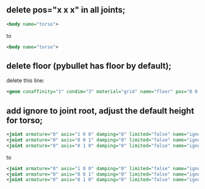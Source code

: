 ## delete pos="x x x" in all joints;

```XML
<body name="torso">
```

to 

```XML
<body name="torso">
```

## delete floor (pybullet has floor by default);

delete this line:

```xml
<geom conaffinity="1" condim="3" material="grid" name="floor" pos="0 0 0" size="20 20 0.125" type="plane" />
```

## add ignore to joint root, adjust the default height for torso;


```xml
<joint armature="0" axis="1 0 0" damping="0" limited="false" name="ignore_rootx" pos="0 0 0" stiffness="0" type="slide"/>
<joint armature="0" axis="0 0 1" damping="0" limited="false" name="ignore_rootz" pos="0 0 0" ref="1.25" stiffness="0" type="slide"/>
<joint armature="0" axis="0 1 0" damping="0" limited="false" name="ignore_rooty" pos="0 0 1.25" stiffness="0" type="hinge"/>
```

to

```xml
<joint armature="0" axis="1 0 0" damping="0" limited="false" name="ignore_rootx" pos="0 0 0" stiffness="0" type="slide"/>
<joint armature="0" axis="0 0 1" damping="0" limited="false" name="ignore_rootz" pos="0 0 0" ref="1.25" stiffness="0" type="slide"/>
<joint armature="0" axis="0 1 0" damping="0" limited="false" name="ignore_rooty" pos="0 0 -0.5" stiffness="0" type="hinge"/>
```